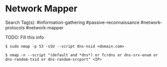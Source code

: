 # Network Mapper

Search Tag(s): #information-gathering #passive-reconnaissance #network-protocols #network-mapper

TODO: Fill this info

```
$ sudo nmap -p 53 -sSU --script dns-nsid <domain.com>
```

```
$ nmap -n --script "(default and *dns*) or fcrdns or dns-srv-enum or dns-random-txid or dns-random-srcport" <IP>
```